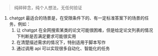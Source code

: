 > 纯碎碎念，纯个人想法，无任何验证

1. chatgpt 最适合的场景是，在受限条件下的、有一定标准答案下的场景的任务，例如：
	1. 让 chatgpt 在全网搜索某类的论文可能很困难，但是给定论文列表的情况下判断是否满足要求可能很实用
	2. 在清楚描述需求的情况下，特别适用于脚本写作
	3. 通过调用 api 可以实现很多自动化、智能化的任务